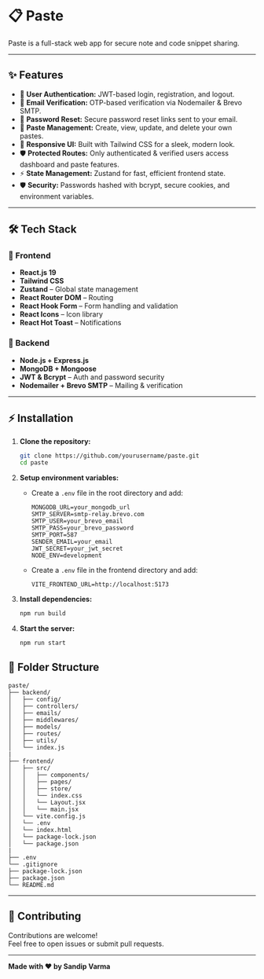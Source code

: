# 📋 Paste

Paste is a full-stack web app for secure note and code snippet sharing.

---

## ✨ Features

- 🔐 **User Authentication:** JWT-based login, registration, and logout.
- 📧 **Email Verification:** OTP-based verification via Nodemailer & Brevo SMTP.
- 🔑 **Password Reset:** Secure password reset links sent to your email.
- 📝 **Paste Management:** Create, view, update, and delete your own pastes.
- 📱 **Responsive UI:** Built with Tailwind CSS for a sleek, modern look.
- 🛡️ **Protected Routes:** Only authenticated & verified users access dashboard and paste features.
- ⚡ **State Management:** Zustand for fast, efficient frontend state.
- 🛡️ **Security:** Passwords hashed with bcrypt, secure cookies, and environment variables.

---

## 🛠️ Tech Stack

### 🔹 Frontend
- **React.js 19**
- **Tailwind CSS**
- **Zustand** – Global state management
- **React Router DOM** – Routing
- **React Hook Form** – Form handling and validation
- **React Icons** – Icon library
- **React Hot Toast** – Notifications

### 🔹 Backend
- **Node.js + Express.js**
- **MongoDB + Mongoose**
- **JWT & Bcrypt** – Auth and password security
- **Nodemailer + Brevo SMTP** – Mailing & verification

---

## ⚡ Installation

1. **Clone the repository:**
   ```bash
   git clone https://github.com/yourusername/paste.git
   cd paste
   ```

2. **Setup environment variables:**
   - Create a `.env` file in the root directory and add:
     ```
     MONGODB_URL=your_mongodb_url
     SMTP_SERVER=smtp-relay.brevo.com
     SMTP_USER=your_brevo_email
     SMTP_PASS=your_brevo_password
     SMTP_PORT=587
     SENDER_EMAIL=your_email
     JWT_SECRET=your_jwt_secret
     NODE_ENV=development
     ```

   - Create a `.env` file in the frontend directory and add:
     ```
     VITE_FRONTEND_URL=http://localhost:5173
     ```

3. **Install dependencies:**
   ```bash
   npm run build
   ```

4. **Start the server:**
   ```bash
   npm run start
   ```

## 📁 Folder Structure

```
paste/
├── backend/
│   ├── config/
│   ├── controllers/
│   ├── emails/
│   ├── middlewares/
│   ├── models/
│   ├── routes/
│   ├── utils/
│   └── index.js
|
├── frontend/
│   ├── src/
│   │   ├── components/
│   │   ├── pages/
│   │   ├── store/
│   │   └── index.css
│   │   └── Layout.jsx
│   │   └── main.jsx
│   └── vite.config.js
│   └── .env
│   └── index.html
│   └── package-lock.json
│   └── package.json
|
├── .env
└── .gitignore
├── package-lock.json 
├── package.json               
└── README.md
```

---

## 🤝 Contributing

Contributions are welcome!  
Feel free to open issues or submit pull requests.

---

**Made with ❤️ by Sandip Varma**